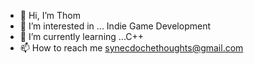 - 👋 Hi, I’m Thom
- 👀 I’m interested in ... Indie Game Development
- 🌱 I’m currently learning ...C++
- 📫 How to reach me synecdochethoughts@gmail.com
